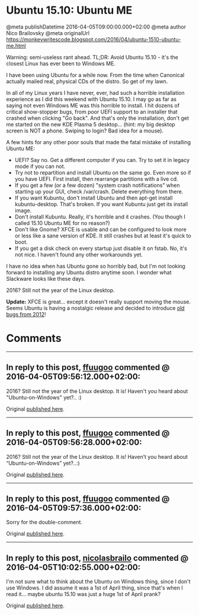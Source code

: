# Ubuntu 15.10: Ubuntu ME

@meta publishDatetime 2016-04-05T09:00:00.000+02:00
@meta author Nico Brailovsky
@meta originalUrl https://monkeywritescode.blogspot.com/2016/04/ubuntu-1510-ubuntu-me.html

Warning: semi-useless rant ahead. TL;DR: Avoid Ubuntu 15.10 - it's the closest Linux has ever been to Windows ME.

I have been using Ubuntu for a while now. From the time when Canonical actually mailed real, physical CDs of the distro. So get of my lawn.

In all of my Linux years I have never, ever, had such a horrible installation experience as I did this weekend with Ubuntu 15.10. I may go as far as saying not even Windows ME was this horrible to install. I hit dozens of critical show-stopper bugs, from poor UEFI support to an installer that crashed when clicking "Go back". And that's only the installation, don't get me started on the new KDE Plasma 5 desktop... (hint: my big desktop screen is NOT a phone. Swiping to login? Bad idea for a mouse).

A few hints for any other poor souls that made the fatal mistake of installing Ubuntu ME:
* UEFI? Say no. Get a different computer if you can. Try to set it in legacy mode if you can not.
* Try not to repartition and install Ubuntu on the same go. Even more so if you have UEFI. First install, then rearrange partitions with a live cd.
* If you get a few (or a few dozen) "system crash notifications" when starting up your GUI, check /var/crash. Delete everything from there.
* If you want Kubuntu, don't install Ubuntu and then apt-get install kubuntu-desktop. That's broken. If you want Kubuntu just get its install image.
* Don't install Kubuntu. Really, it's horrible and it crashes. (You though I called 15.10 Ubuntu ME for no reason?)
* Don't like Gnome? XFCE is usable and can be configured to look more or less like a sane version of KDE. It still crashes but at least it's quick to boot.
* If you get a disk check on every startup just disable it on fstab. No, it's not nice. I haven't found any other workarounds yet.

I have no idea when has Ubuntu gone so horribly bad, but I'm not looking forward to installing any Ubuntu distro anytime soon. I wonder what Slackware looks like these days.

2016? Still not the year of the Linux desktop.

**Update:** XFCE is great... except it doesn't really support moving the mouse. Seems Ubuntu is having a nostalgic release and decided to introduce [old bugs from 2012](http://askubuntu.com/questions/701119/xfce-drag-and-drop-pointer-stuck-on-some-windows)!


# Comments

---
## In reply to this post, [ffuugoo](md_blog/youfoundadeadlink.md) commented @ 2016-04-05T09:56:12.000+02:00:

 2016? Still not the year of the Linux desktop.
 It is! Haven't you heard about "Ubuntu-on-Windows" yet?.. :)

Original [published here](md_blog/2016/0405_Ubuntu15.10UbuntuME.md).

---
## In reply to this post, [ffuugoo](md_blog/youfoundadeadlink.md) commented @ 2016-04-05T09:56:28.000+02:00:

 2016? Still not the year of the Linux desktop.
 It is! Haven’t you heard about “Ubuntu-on-Windows” yet?..:)

Original [published here](md_blog/2016/0405_Ubuntu15.10UbuntuME.md).

---
## In reply to this post, [ffuugoo](md_blog/youfoundadeadlink.md) commented @ 2016-04-05T09:57:36.000+02:00:

Sorry for the double-comment.

Original [published here](md_blog/2016/0405_Ubuntu15.10UbuntuME.md).

---
## In reply to this post, [nicolasbrailo](/md_blog) commented @ 2016-04-05T10:02:55.000+02:00:

I'm not sure what to think about the Ubuntu on Windows thing, since I don't use Windows. I did assume it was a 1st of April thing, since that's when I read it... maybe ubuntu 15.10 was just a huge 1st of April prank?

Original [published here](md_blog/2016/0405_Ubuntu15.10UbuntuME.md).
